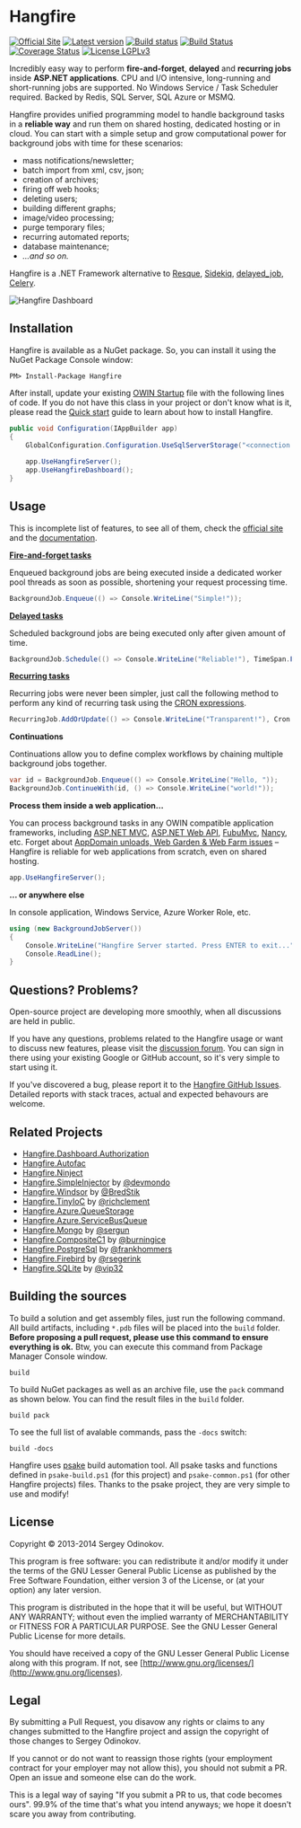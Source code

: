Hangfire 
=========

[![Official Site](https://img.shields.io/badge/site-hangfire.io-lightgrey.svg)](http://hangfire.io) [![Latest version](https://img.shields.io/nuget/v/Hangfire.svg)](https://www.nuget.org/packages?q=hangfire) [![Build status](https://ci.appveyor.com/api/projects/status/70m632jkycqpnsp9?svg=true)](https://ci.appveyor.com/project/odinserj/hangfire-525) [![Build Status](https://travis-ci.org/HangfireIO/Hangfire.svg)](https://travis-ci.org/HangfireIO/Hangfire) [![Coverage Status](https://coveralls.io/repos/HangfireIO/Hangfire/badge.svg)](https://coveralls.io/r/HangfireIO/Hangfire?branch=dev) [![License LGPLv3](https://img.shields.io/badge/license-LGPLv3-green.svg)](http://www.gnu.org/licenses/lgpl-3.0.html)

Incredibly easy way to perform **fire-and-forget**, **delayed** and **recurring jobs** inside **ASP.NET applications**. CPU and I/O intensive, long-running and short-running jobs are supported. No Windows Service / Task Scheduler required. Backed by Redis, SQL Server, SQL Azure or MSMQ.

Hangfire provides unified programming model to handle background tasks in a **reliable way** and run them on shared hosting, dedicated hosting or in cloud. You can start with a simple setup and grow computational power for background jobs with time for these scenarios:

- mass notifications/newsletter;
- batch import from xml, csv, json;
- creation of archives;
- firing off web hooks;
- deleting users;
- building different graphs;
- image/video processing;
- purge temporary files;
- recurring automated reports;
- database maintenance;
- *…and so on.*

Hangfire is a .NET Framework alternative to [Resque](https://github.com/resque/resque), [Sidekiq](http://sidekiq.org), [delayed_job](https://github.com/collectiveidea/delayed_job), [Celery](http://www.celeryproject.org).

![Hangfire Dashboard](http://hangfire.io/img/ui/dashboard-sm.png)

Installation
-------------

Hangfire is available as a NuGet package. So, you can install it using the NuGet Package Console window:

```
PM> Install-Package Hangfire
```

After install, update your existing [OWIN Startup](http://www.asp.net/aspnet/overview/owin-and-katana/owin-startup-class-detection) file with the following lines of code. If you do not have this class in your project or don't know what is it, please read the [Quick start](http://docs.hangfire.io/en/latest/quickstart.html) guide to learn about how to install Hangfire.

```csharp
public void Configuration(IAppBuilder app)
{
    GlobalConfiguration.Configuration.UseSqlServerStorage("<connection string or its name>");
    
    app.UseHangfireServer();
    app.UseHangfireDashboard();
}
```

Usage
------

This is incomplete list of features, to see all of them, check the [official site](http://hangfire.io) and the [documentation](http://docs.hangfire.io).

[**Fire-and-forget tasks**](http://docs.hangfire.io/en/latest/users-guide/background-methods/calling-methods-in-background.html)

Enqueued background jobs are being executed inside a dedicated worker pool threads as soon as possible, shortening your request processing time.

```csharp
BackgroundJob.Enqueue(() => Console.WriteLine("Simple!"));
```

[**Delayed tasks**](http://docs.hangfire.io/en/latest/users-guide/background-methods/calling-methods-with-delay.html)

Scheduled background jobs are being executed only after given amount of time.

```csharp
BackgroundJob.Schedule(() => Console.WriteLine("Reliable!"), TimeSpan.FromDays(7));
```

[**Recurring tasks**](http://docs.hangfire.io/en/latest/users-guide/background-methods/performing-recurrent-tasks.html)

Recurring jobs were never been simpler, just call the following method to perform any kind of recurring task using the [CRON expressions](http://en.wikipedia.org/wiki/Cron#CRON_expression).

```csharp
RecurringJob.AddOrUpdate(() => Console.WriteLine("Transparent!"), Cron.Daily);
```

**Continuations**

Continuations allow you to define complex workflows by chaining multiple background jobs together.

```csharp
var id = BackgroundJob.Enqueue(() => Console.WriteLine("Hello, "));
BackgroundJob.ContinueWith(id, () => Console.WriteLine("world!"));
```

**Process them inside a web application…**

You can process background tasks in any OWIN compatible application frameworks, including [ASP.NET MVC](http://www.asp.net/mvc), [ASP.NET Web API](http://www.asp.net/web-api), [FubuMvc](http://fubu-project.org), [Nancy](http://nancyfx.org), etc. Forget about [AppDomain unloads, Web Garden & Web Farm issues](http://haacked.com/archive/2011/10/16/the-dangers-of-implementing-recurring-background-tasks-in-asp-net.aspx/) – Hangfire is reliable for web applications from scratch, even on shared hosting.

```csharp
app.UseHangfireServer();
```

**… or anywhere else**

In console application, Windows Service, Azure Worker Role, etc.

```csharp
using (new BackgroundJobServer())
{
    Console.WriteLine("Hangfire Server started. Press ENTER to exit...");
    Console.ReadLine();
}
```

Questions? Problems?
---------------------

Open-source project are developing more smoothly, when all discussions are held in public.

If you have any questions, problems related to the Hangfire usage or want to discuss new features, please visit the [discussion forum](http://discuss.hangfire.io). You can sign in there using your existing Google or GitHub account, so it's very simple to start using it.

If you've discovered a bug, please report it to the [Hangfire GitHub Issues](https://github.com/odinserj/Hangfire/issues?state=open). Detailed reports with stack traces, actual and expected behavours are welcome. 

Related Projects
-----------------

* [Hangfire.Dashboard.Authorization](https://github.com/HangfireIO/Hangfire.Dashboard.Authorization)
* [Hangfire.Autofac](https://github.com/HangfireIO/Hangfire.Autofac)
* [Hangfire.Ninject](https://github.com/HangfireIO/Hangfire.Ninject)
* [Hangfire.SimpleInjector](https://github.com/devmondo/Hangfire.SimpleInjector) by [@devmondo](https://github.com/devmondo)
* [Hangfire.Windsor](https://github.com/BredStik/Hangfire.Windsor) by [@BredStik](https://github.com/BredStik)
* [Hangfire.TinyIoC](https://github.com/richclement/HangFire.TinyIoC) by [@richclement](https://github.com/richclement)
* [Hangfire.Azure.QueueStorage](https://github.com/HangfireIO/Hangfire.Azure.QueueStorage)
* [Hangfire.Azure.ServiceBusQueue](https://github.com/HangfireIO/Hangfire.Azure.ServiceBusQueue)
* [Hangfire.Mongo](https://github.com/sergun/Hangfire.Mongo) by [@sergun](https://github.com/sergun)
* [Hangfire.CompositeC1](https://bitbucket.org/burningice/hangfire.compositec1) by [@burningice](https://bitbucket.org/burningice)
* [Hangfire.PostgreSql](https://github.com/frankhommers/Hangfire.PostgreSql) by [@frankhommers](https://github.com/frankhommers)
* [Hangfire.Firebird](https://github.com/rsegerink/Hangfire.Firebird) by [@rsegerink](https://github.com/rsegerink)
* [Hangfire.SQLite](https://github.com/vip32/Hangfire.SQLite) by [@vip32](https://github.com/vip32/Hangfire.SQLite)

Building the sources
---------------------

To build a solution and get assembly files, just run the following command. All build artifacts, including `*.pdb` files will be placed into the `build` folder. **Before proposing a pull request, please use this command to ensure everything is ok.** Btw, you can execute this command from Package Manager Console window.

```
build
```

To build NuGet packages as well as an archive file, use the `pack` command as shown below. You can find the result files in the `build` folder.

```
build pack
```

To see the full list of avalable commands, pass the `-docs` switch:

```
build -docs
```

Hangfire uses [psake](https://github.com/psake/psake) build automation tool. All psake tasks and functions defined in `psake-build.ps1` (for this project) and `psake-common.ps1` (for other Hangfire projects) files. Thanks to the psake project, they are very simple to use and modify!

License
--------

Copyright © 2013-2014 Sergey Odinokov.

This program is free software: you can redistribute it and/or modify
it under the terms of the GNU Lesser General Public License as published by
the Free Software Foundation, either version 3 of the License, or
(at your option) any later version.

This program is distributed in the hope that it will be useful,
but WITHOUT ANY WARRANTY; without even the implied warranty of
MERCHANTABILITY or FITNESS FOR A PARTICULAR PURPOSE.  See the
GNU Lesser General Public License for more details.

You should have received a copy of the GNU Lesser General Public License
along with this program.  If not, see [http://www.gnu.org/licenses/](http://www.gnu.org/licenses).

Legal
------

By submitting a Pull Request, you disavow any rights or claims to any changes submitted to the Hangfire project and assign the copyright of those changes to Sergey Odinokov.

If you cannot or do not want to reassign those rights (your employment contract for your employer may not allow this), you should not submit a PR. Open an issue and someone else can do the work.

This is a legal way of saying "If you submit a PR to us, that code becomes ours". 99.9% of the time that's what you intend anyways; we hope it doesn't scare you away from contributing.
